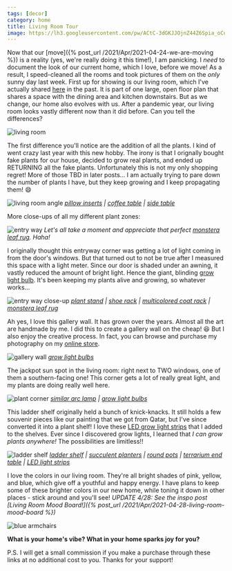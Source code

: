 ```yaml
---
tags: [decor]
category: home
title: Living Room Tour
image: https://lh3.googleusercontent.com/pw/ACtC-3dGKJJOjnZ44Z6Spia_oCuZBYFO9nhMvzD7hc0oR8f55jeeAlSntcjQw8SHTZXhIjxpdeIvHOftbNZwHq2sp4JFv_4kZhpVQ-iXIjppUvIK5xJx7uCBXRJcZ700u10-opHbCJjKUTwWhVyFclA2A0qMlQ=w1000-h667-no?authuser=0
---
```


Now that our [move]({% post_url /2021/Apr/2021-04-24-we-are-moving %}) is a reality (yes, we're really doing it this time!), I am panicking. I *need* to document the look of our current home, which I love, before we move! As a result, I speed-cleaned all the rooms and took pictures of them on the *only* sunny day last week. First up for showing is our living room, which I've actually shared [here](https://fortheliangrun.com/our-happy-modern-living-room-tour-before-after/) in the past. It is part of one large, open floor plan that shares a space with the dining area and kitchen downstairs. But as we change, our home also evolves with us. After a pandemic year, our living room looks vastly different now than it did before. Can you tell the differences?

![living room](https://lh3.googleusercontent.com/pw/ACtC-3dGKJJOjnZ44Z6Spia_oCuZBYFO9nhMvzD7hc0oR8f55jeeAlSntcjQw8SHTZXhIjxpdeIvHOftbNZwHq2sp4JFv_4kZhpVQ-iXIjppUvIK5xJx7uCBXRJcZ700u10-opHbCJjKUTwWhVyFclA2A0qMlQ=w1000-h667-no?authuser=0)

The first difference you'll notice are the addition of all the plants. I kind of went crazy last year with this new hobby. The irony is that I orignally bought fake plants for our house, decided to grow real plants, and ended up RETURNING all the fake plants. Unfortunately this is not my only shopping regret! More of those TBD in later posts... I am actually trying to pare down the number of plants I have, but they keep growing and I keep propagating them! :smile:

![living room angle](https://lh3.googleusercontent.com/pw/ACtC-3dkNSvuqSu9a5CMDMBDAgeGV7ryrGud33hmiJsvtIChXjRm3Dsse06yQu59iIHZnx9NhfgQF1xnLZ6Cy4sejn_9pVTC6mzXgmYeMyYlgQg166zb85ZCcx6dRk6rxbGm2Qhimxs2zSwM0yhC-fbPzVd5Sw=w1000-h667-no?authuser=0)
*[pillow inserts](https://amzn.to/2QkdElX) | [coffee table](https://amzn.to/2QsvRxC) | [side table](https://amzn.to/3sOQ9yk)*

More close-ups of all my different plant zones:

![entry way](https://lh3.googleusercontent.com/pw/ACtC-3ee139qN7i8v-ckw_2EnMa2TdMo38kdcA05eYTys-KWw33W5zGGHOj8DX1O91zAJCRz6nRyAr-whDvO3yteMxl3oBzSzvbMbZ5ldr-7Z4nF85ZyLIj68illl_CmvMXc1vp8H_WiCGdJ5SdO4HLHTqVV8A=w501-h751-no?authuser=0)
*Let's all take a moment and appreciate that perfect [monstera leaf rug](https://amzn.to/3elOsmM). Haha!*

I originally thought this entryway corner was getting a lot of light coming in from the door's windows. But that turned out to not be true after I measured this space with a light meter. Since our door is shaded under an awning, it vastly reduced the amount of bright light. Hence the giant, blinding [grow light bulb](https://amzn.to/3xlbO4P). It's been keeping my plants alive and growing, so whatever works...

![entry way close-up](https://lh3.googleusercontent.com/pw/ACtC-3dLr0C4Se_Qbfz2Pj1Ti8wNPr7BTmNJLwDyTakvLmR8Y0HBesJF9a6VrvV41d3NJaIbQIcMlpF0GcrzcaS2r1ErUQe6A5EQciFIUJ0DfOoyGIlZunZGiq9npmEVM6G7VeJnkaVxN9aMAo-7GADEW8sTtA=w1000-h667-no?authuser=0)
*[plant stand](https://amzn.to/3dKxtvx) | [shoe rack](https://amzn.to/3erbicN) | [multicolored coat rack](https://amzn.to/3xnbGBF) | [monstera leaf rug](https://amzn.to/3elOsmM)*

Ah yes, I love this gallery wall. It has grown over the years. Almost all the art are handmade by me. I did this to create a gallery wall on the cheap! :laughing: But I also enjoy the creative process. In fact, you can browse and purchase my photography on my [online store](https://society6.com/jessicapei).

![gallery wall](https://lh3.googleusercontent.com/pw/ACtC-3cGe9shUh7RTIKBRlGMccf7A4JD56-lnnrNJyy_TR0K4oIvXojEzdbQZtkVCGnj803IgCJ63MFiKeY6dbzelioqbMAQfEiNaHHXGb8UrucLkpgWKIZvbzLU6_UM50cbP07ELcLeVee02NZIF2EiLSySuQ=w501-h751-no?authuser=0)
*[grow light bulbs](https://amzn.to/3nFMEJG)*

The jackpot sun spot in the living room: right next to TWO windows, one of them a southern-facing one! This corner gets a lot of really great light, and my plants are doing really well here.

![plant corner](https://lh3.googleusercontent.com/pw/ACtC-3fbPrcoH4cprp_XDqCt6foMj676AEZ4Ls2AaKX3QN-gm9xfNy3TIemoInKzNcpMswfps1gG-jfkdA8kNPyA694HlnnINvcSJLMF9Rv0vp9bLdEdQcgMn91dM1ct8BZ34Hj1zbKNe2Oi8baX4aoEx1ECnw=w501-h751-no?authuser=0)
*[similar arc lamp](https://amzn.to/32GMbgG) | [grow light bulbs](https://amzn.to/3nFMEJG)*

This ladder shelf originally held a bunch of knick-knacks. It still holds a few souvenir pieces like our painting that we got from Qatar, but I've since converted it into a plant shelf! I love these [LED grow light strips](https://amzn.to/3nhV0XH) that I added to the shelves. Ever since I discovered grow lights, I learned that *I can grow plants anywhere!* The possibilities are limitless!!

![ladder shelf](https://lh3.googleusercontent.com/pw/ACtC-3fHW0AT5G8phSxEqpAm4wFcqAbher0hwSKN7JvAtc-g4oGH5PSoFQKPD4U0quStFakqmQdl6PsqO2aGSf2I93kHylcVk3iKLwIN4FewevrBMNNfLPvlZUfm-7cbipN2oEMGkcYHi2nnYVU6KAxKqd9Yvg=w501-h751-no?authuser=0)
*[ladder shelf](https://amzn.to/3tNatSg) | [succulent planters](https://amzn.to/3dNaWOD) | [round pots](https://amzn.to/3sM2aVl) | [terrarium end table](https://amzn.to/3xnpsVa) | [LED light strips](https://amzn.to/3eOwzgP)*

I love the colors in our living room. They're all bright shades of pink, yellow, and blue, which give off a youthful and happy energy. I have plans to keep some of these brighter colors in our new home, while toning it down in other places - stick around and you'll see! *UPDATE 4/28: See the inspo post [Living Room Mood Board!]({% post_url /2021/Apr/2021-04-28-living-room-mood-board %})*

![blue armchairs](https://lh3.googleusercontent.com/pw/ACtC-3efnjbid1mWIiVIv_fQPP89MnjIHb32b_piakfjOrjlc1Echa5gV1ZCfMfIU-Vf64Q3Xd7HSYHgrnW99NG8OAnV7bhYhCZJeHyea_ukkzow9l4PPXtDveGvBViCTxnzU668LlpvNxhv0YJsBLcZdUJPSw=w1000-h667-no?authuser=0)

**What is your home's vibe? What in your home sparks joy for you?**

P.S. I will get a small commission if you make a purchase through these links at no additional cost to you. Thanks for your support!